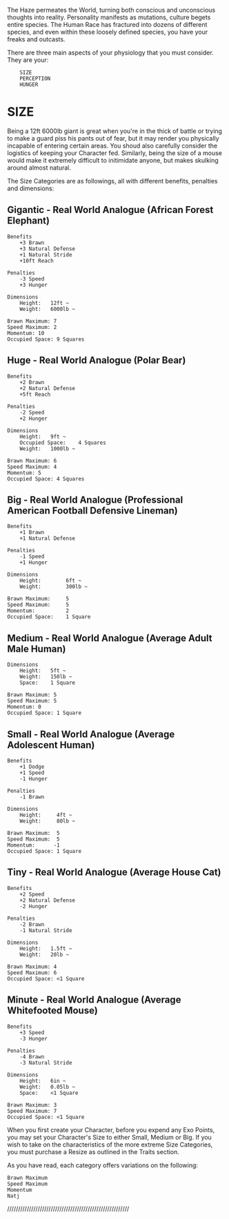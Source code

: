 The Haze permeates the World, turning both conscious and unconscious thoughts into
reality. Personality manifests as mutations, culture begets entire species. The Human
Race has fractured into dozens of different species, and even within these loosely
defined species, you have your freaks and outcasts.

There are three main aspects of your physiology that you must consider. They are
your:

        SIZE
        PERCEPTION
        HUNGER

SIZE
====
Being a 12ft 6000lb giant is great when you're in the thick of battle or trying to
make a guard piss his pants out of fear, but it may render you physically incapable
of entering certain areas. You shoud also carefully consider the logistics of keeping
your Character fed. Similarly, being the size of a mouse would make it extremely
difficult to initimidate anyone, but makes skulking around almost natural.

The Size Categories are as followings, all with different benefits, penalties and dimensions:

Gigantic -  Real World Analogue (African Forest Elephant) 
---------------------------------------------------------
    Benefits
        +3 Brawn
        +3 Natural Defense
        +1 Natural Stride
        +10ft Reach  

    Penalties
        -3 Speed
        +3 Hunger

    Dimensions    
        Height:   12ft ~ 
        Weight:   6000lb ~
    
    Brawn Maximum: 7
    Speed Maximum: 2
    Momentum: 10
    Occupied Space: 9 Squares

Huge   - Real World Analogue (Polar Bear)
-----------------------------------------
    Benefits
        +2 Brawn
        +2 Natural Defense
        +5ft Reach  

    Penalties
        -2 Speed
        +2 Hunger

    Dimensions    
        Height:   9ft ~ 
        Occupied Space:    4 Squares
        Weight:   1000lb ~

    Brawn Maximum: 6
    Speed Maximum: 4
    Momentum: 5
    Occupied Space: 4 Squares

Big    - Real World Analogue (Professional American Football Defensive Lineman)
-------------------------------------------------------------------------------
    Benefits
        +1 Brawn
        +1 Natural Defense

    Penalties
        -1 Speed
        +1 Hunger

    Dimensions    
        Height:        6ft ~ 
        Weight:        300lb ~

    Brawn Maximum:     5
    Speed Maximum:     5
    Momentum:          2 
    Occupied Space:    1 Square

Medium - Real World Analogue (Average Adult Male Human)
-------------------------------------------------------
    Dimensions    
        Height:   5ft ~ 
        Weight:   150lb ~
        Space:    1 Square

    Brawn Maximum: 5
    Speed Maximum: 5
    Momentum: 0
    Occupied Space: 1 Square

Small - Real World Analogue (Average Adolescent Human)
------------------------------------------------------
    Benefits
        +1 Dodge
        +1 Speed
        -1 Hunger

    Penalties
        -1 Brawn

    Dimensions    
        Height:     4ft ~ 
        Weight:     80lb ~

    Brawn Maximum:  5
    Speed Maximum:  5
    Momentum:      -1
    Occupied Space: 1 Square

Tiny - Real World Analogue (Average House Cat)
----------------------------------------------
    Benefits
        +2 Speed
        +2 Natural Defense
        -2 Hunger

    Penalties
        -2 Brawn
        -1 Natural Stride

    Dimensions    
        Height:   1.5ft ~ 
        Weight:   20lb ~

    Brawn Maximum: 4
    Speed Maximum: 6
    Occupied Space: <1 Square

Minute - Real World Analogue (Average Whitefooted Mouse)
--------------------------------------------------------
    Benefits
        +3 Speed
        -3 Hunger

    Penalties
        -4 Brawn
        -3 Natural Stride

    Dimensions    
        Height:   6in ~ 
        Weight:   0.05lb ~
        Space:    <1 Square

    Brawn Maximum: 3
    Speed Maximum: 7
    Occupied Space: <1 Square

When you first create your Character, before you expend any Exo Points, you may set
your Character's Size to either Small, Medium or Big. If you wish to take on the
characteristics of the more extreme Size Categories, you must purchase a Resize as
outlined in the Traits section.

As you have read, each category offers variations on the following:

    Brawn Maximum
    Speed Maximum
    Momentum
    Natj

////////////////////////////////////////////////////////
